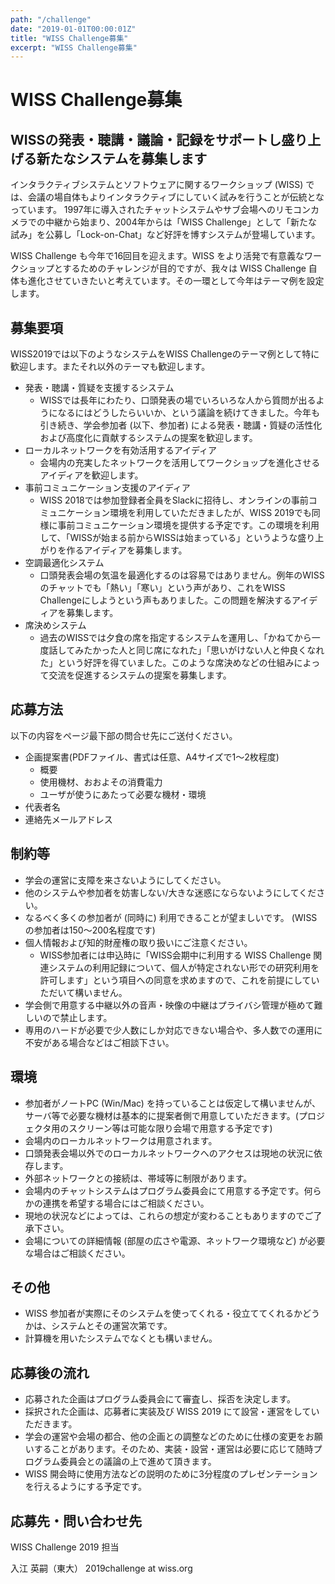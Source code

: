 ```yaml
---
path: "/challenge"
date: "2019-01-01T00:00:01Z"
title: "WISS Challenge募集"
excerpt: "WISS Challenge募集"
---
```


# WISS Challenge募集

## WISSの発表・聴講・議論・記録をサポートし盛り上げる新たなシステムを募集します

インタラクティブシステムとソフトウェアに関するワークショップ (WISS) では、会議の場自体もよりインタラクティブにしていく試みを行うことが伝統となっています。 1997年に導入されたチャットシステムやサブ会場へのリモコンカメラでの中継から始まり、2004年からは「WISS Challenge」として「新たな試み」を公募し「Lock-on-Chat」など好評を博すシステムが登場しています。

WISS Challenge も今年で16回目を迎えます。WISS をより活発で有意義なワークショップとするためのチャレンジが目的ですが、我々は WISS Challenge 自体も進化させていきたいと考えています。その一環として今年はテーマ例を設定します。

## 募集要項

WISS2019では以下のようなシステムをWISS Challengeのテーマ例として特に歓迎します。またそれ以外のテーマも歓迎します。

- 発表・聴講・質疑を支援するシステム
  - WISSでは長年にわたり、口頭発表の場でいろいろな人から質問が出るようになるにはどうしたらいいか、という議論を続けてきました。今年も引き続き、学会参加者 (以下、参加者) による発表・聴講・質疑の活性化および高度化に貢献するシステムの提案を歓迎します。
- ローカルネットワークを有効活用するアイディア
  - 会場内の充実したネットワークを活用してワークショップを進化させるアイディアを歓迎します。
- 事前コミュニケーション支援のアイディア
  - WISS 2018では参加登録者全員をSlackに招待し、オンラインの事前コミュニケーション環境を利用していただきましたが、WISS 2019でも同様に事前コミュニケーション環境を提供する予定です。この環境を利用して、「WISSが始まる前からWISSは始まっている」というような盛り上がりを作るアイディアを募集します。
- 空調最適化システム
  - 口頭発表会場の気温を最適化するのは容易ではありません。例年のWISSのチャットでも「熱い」「寒い」という声があり、これをWISS Challengeにしようという声もありました。この問題を解決するアイディアを募集します。
- 席決めシステム
  - 過去のWISSでは夕食の席を指定するシステムを運用し、「かねてから一度話してみたかった人と同じ席になれた」「思いがけない人と仲良くなれた」という好評を得ていました。このような席決めなどの仕組みによって交流を促進するシステムの提案を募集します。

## 応募方法

以下の内容をページ最下部の問合せ先にご送付ください。

- 企画提案書(PDFファイル、書式は任意、A4サイズで1～2枚程度)
  - 概要
  - 使用機材、おおよその消費電力
  - ユーザが使うにあたって必要な機材・環境
- 代表者名
- 連絡先メールアドレス

## 制約等

- 学会の運営に支障を来さないようにしてください。
- 他のシステムや参加者を妨害しない/大きな迷惑にならないようにしてください。
- なるべく多くの参加者が (同時に) 利用できることが望ましいです。 (WISS の参加者は150～200名程度です)
- 個人情報および知的財産権の取り扱いにご注意ください。
  - WISS参加者には申込時に「WISS会期中に利用する WISS Challenge 関連システムの利用記録について、個人が特定されない形での研究利用を許可します」という項目への同意を求めますので、これを前提にしていただいて構いません。
- 学会側で用意する中継以外の音声・映像の中継はプライバシ管理が極めて難しいので禁止します。
- 専用のハードが必要で少人数にしか対応できない場合や、多人数での運用に不安がある場合などはご相談下さい。

## 環境

- 参加者がノートPC (Win/Mac) を持っていることは仮定して構いませんが、サーバ等で必要な機材は基本的に提案者側で用意していただきます。(プロジェクタ用のスクリーン等は可能な限り会場で用意する予定です)
- 会場内のローカルネットワークは用意されます。
- 口頭発表会場以外でのローカルネットワークへのアクセスは現地の状況に依存します。
- 外部ネットワークとの接続は、帯域等に制限があります。
- 会場内のチャットシステムはプログラム委員会にて用意する予定です。何らかの連携を希望する場合にはご相談ください。
- 現地の状況などによっては、これらの想定が変わることもありますのでご了承下さい。
- 会場についての詳細情報 (部屋の広さや電源、ネットワーク環境など) が必要な場合はご相談ください。

## その他

- WISS 参加者が実際にそのシステムを使ってくれる・役立ててくれるかどうかは、システムとその運営次第です。
- 計算機を用いたシステムでなくとも構いません。

## 応募後の流れ

- 応募された企画はプログラム委員会にて審査し、採否を決定します。
- 採択された企画は、応募者に実装及び WISS 2019 にて設営・運営をしていただきます。
- 学会の運営や会場の都合、他の企画との調整などのために仕様の変更をお願いすることがあります。そのため、実装・設営・運営は必要に応じて随時プログラム委員会との議論の上で進めて頂きます。
- WISS 開会時に使用方法などの説明のために3分程度のプレゼンテーションを行えるようにする予定です。

## 応募先・問い合わせ先

WISS Challenge 2019 担当

入江 英嗣（東大） 2019challenge at wiss.org
